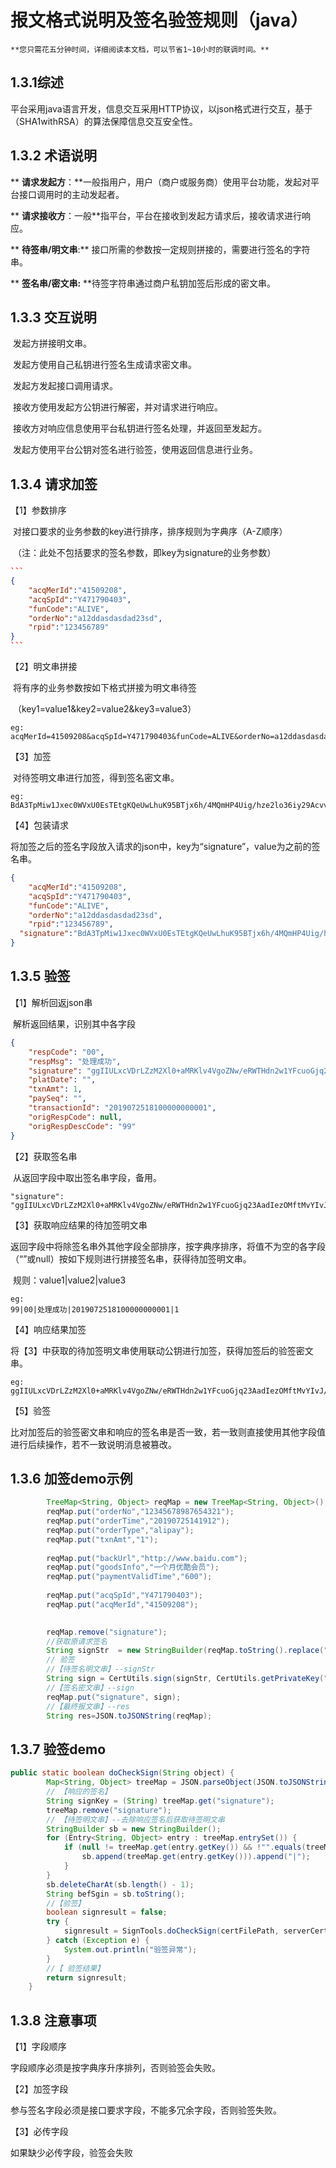 # 报文格式说明及签名验签规则（java）

    **您只需花五分钟时间，详细阅读本文档，可以节省1~10小时的联调时间。**
    
## 1.3.1综述

​		平台采用java语言开发，信息交互采用HTTP协议，以json格式进行交互，基于（SHA1withRSA）的算法保障信息交互安全性。

## 1.3.2 术语说明

**	**请求发起方**：**一般指用户，用户（商户或服务商）使用平台功能，发起对平台接口调用时的主动发起者。

**	**请求接收方**：一般**指平台，平台在接收到发起方请求后，接收请求进行响应。

**	**待签串/明文串**:** 接口所需的参数按一定规则拼接的，需要进行签名的字符串。

**	**签名串/密文串:** **待签字符串通过商户私钥加签后形成的密文串。

## 1.3.3 交互说明

​	发起方拼接明文串。

​	发起方使用自己私钥进行签名生成请求密文串。

​	发起方发起接口调用请求。

​	接收方使用发起方公钥进行解密，并对请求进行响应。

​	接收方对响应信息使用平台私钥进行签名处理，并返回至发起方。

​	发起方使用平台公钥对签名进行验签，使用返回信息进行业务。

## 1.3.4 请求加签

【1】参数排序

​		对接口要求的业务参数的key进行排序，排序规则为字典序（A-Z顺序）

​		（注：此处不包括要求的签名参数，即key为signature的业务参数）

~~~json
```
{
    "acqMerId":"41509208",
    "acqSpId":"Y471790403",
    "funCode":"ALIVE",
    "orderNo":"a12ddasdasdad23sd",
    "rpid":"123456789"
}
```
~~~

【2】明文串拼接

​		将有序的业务参数按如下格式拼接为明文串待签

​		（key1=value1&key2=value2&key3=value3）

```http
eg:
acqMerId=41509208&acqSpId=Y471790403&funCode=ALIVE&orderNo=a12ddasdasdad23sd&rpid=123456789
```

【3】加签

​		对待签明文串进行加签，得到签名密文串。

```
eg:
BdA3TpMiw1Jxec0WVxU0EsTEtgKQeUwLhuK95BTjx6h/4MQmHP4Uig/hze2lo36iy29AcvvuKkyxpzxRtO6fxFPPyibwoXzrnKxIzplC9O2kcPjC3e25MHydgNr4p7FOLC500IitrnsJ+yPzegW2GC86NKEei3l6Qj02RRAkNRg=
```



【4】包装请求

​		将加签之后的签名字段放入请求的json中，key为“signature”，value为之前的签名串。

```json
{
    "acqMerId":"41509208",
    "acqSpId":"Y471790403",
    "funCode":"ALIVE",
    "orderNo":"a12ddasdasdad23sd",
    "rpid":"123456789",
  "signature":"BdA3TpMiw1Jxec0WVxU0EsTEtgKQeUwLhuK95BTjx6h/4MQmHP4Uig/hze2lo36iy29AcvvuKkyxpzxRtO6fxFPPyibwoXzrnKxIzplC9O2kcPjC3e25MHydgNr4p7FOLC500IitrnsJ+yPzegW2GC86NKEei3l6Qj02RRAkNRg="
}

```



## 1.3.5 验签

【1】解析回返json串

​		解析返回结果，识别其中各字段

```json
{
    "respCode": "00",
    "respMsg": "处理成功",
    "signature": "ggIIULxcVDrLZzM2Xl0+aMRKlv4VgoZNw/eRWTHdn2w1YFcuoGjq23AadIezOMftMvYIvJ/m5P5X2z2+vsSm71vnnsKjgHsBdzSxRVQiYgS4IJg7vNNHEb1vbZY/LulqSFHwDtPp1yHg9syw8/qyFP6dAmBqO27wsLIGrJJvrPU=",
    "platDate": "",
    "txnAmt": 1,
    "paySeq": "",
    "transactionId": "2019072518100000000001",
    "origRespCode": null,
    "origRespDescCode": "99"
}
```

【2】获取签名串

​		从返回字段中取出签名串字段，备用。

```
"signature": "ggIIULxcVDrLZzM2Xl0+aMRKlv4VgoZNw/eRWTHdn2w1YFcuoGjq23AadIezOMftMvYIvJ/m5P5X2z2+vsSm71vnnsKjgHsBdzSxRVQiYgS4IJg7vNNHEb1vbZY/LulqSFHwDtPp1yHg9syw8/qyFP6dAmBqO27wsLIGrJJvrPU="
```

【3】获取响应结果的待加签明文串

​		返回字段中将除签名串外其他字段全部排序，按字典序排序，将值不为空的各字段（“”或null）按如下规则进行拼接签名串，获得待加签明文串。

​		规则：value1|value2|value3

```
eg:
99|00|处理成功|2019072518100000000001|1
```

【4】响应结果加签

​		将【3】中获取的待加签明文串使用联动公钥进行加签，获得加签后的验签密文串。

```
eg:
ggIIULxcVDrLZzM2Xl0+aMRKlv4VgoZNw/eRWTHdn2w1YFcuoGjq23AadIezOMftMvYIvJ/m5P5X2z2+vsSm71vnnsKjgHsBdzSxRVQiYgS4IJg7vNNHEb1vbZY/LulqSFHwDtPp1yHg9syw8/qyFP6dAmBqO27wsLIGrJJvrPU=
```



【5】验签

​		比对加签后的验签密文串和响应的签名串是否一致，若一致则直接使用其他字段值进行后续操作，若不一致说明消息被篡改。

## 1.3.6 加签demo示例

```java
		TreeMap<String, Object> reqMap = new TreeMap<String, Object>();
		reqMap.put("orderNo","12345678987654321");
		reqMap.put("orderTime","20190725141912");
		reqMap.put("orderType","alipay");
		reqMap.put("txnAmt","1");
		
		reqMap.put("backUrl","http://www.baidu.com");
		reqMap.put("goodsInfo","一个月优酷会员");
		reqMap.put("paymentValidTime","600");
		
		reqMap.put("acqSpId","Y471790403");
		reqMap.put("acqMerId","41509208");

		
	    reqMap.remove("signature");
		//获取原请求签名
	    String signStr	= new StringBuilder(reqMap.toString().replace(", ", "&").replace("{", "").replace("}", "")).toString();
		// 验签
		//【待签名明文串】--signStr
		String sign = CertUtils.sign(signStr, CertUtils.getPrivateKey("D:/test.key.p8"),"UTF-8");
		//【签名密文串】--sign
		reqMap.put("signature", sign);
		//【最终报文串】--res
		String res=JSON.toJSONString(reqMap);

```

## 1.3.7 验签demo

```java
public static boolean doCheckSign(String object) {
		Map<String, Object> treeMap = JSON.parseObject(JSON.toJSONString(JSON.parse(object)), TreeMap.class);
		// 【响应的签名】
		String signKey = (String) treeMap.get("signature");
		treeMap.remove("signature");
		// 【待签明文串】--去除响应签名后获取待签明文串
		StringBuilder sb = new StringBuilder();
		for (Entry<String, Object> entry : treeMap.entrySet()) {
			if (null != treeMap.get(entry.getKey()) && !"".equals(treeMap.get(entry.getKey()))) {
				sb.append(treeMap.get(entry.getKey())).append("|");
			}
		}
		sb.deleteCharAt(sb.length() - 1);
		String befSgin = sb.toString();
		//【验签】
		boolean signresult = false;
		try {
			signresult = SignTools.doCheckSign(certFilePath, serverCertFileName, befSgin, signKey);
		} catch (Exception e) {
			System.out.println("验签异常");
		}
		//【 验签结果】
		return signresult;
	}
```



## 1.3.8 注意事项

【1】字段顺序

字段顺序必须是按字典序升序排列，否则验签会失败。

【2】加签字段

参与签名字段必须是接口要求字段，不能多冗余字段，否则验签失败。

【3】必传字段

如果缺少必传字段，验签会失败

